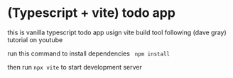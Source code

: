 <h1>(Typescript + vite) todo app</h1>

this is vanilla typescript todo app usign vite build tool
following (dave gray) tutorial on youtube<br />

run this command to install dependencies 
<code>
npm install
</code>

then run <code>npx vite</code> to start development server
